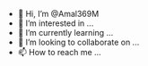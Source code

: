 - 👋 Hi, I’m @Amal369M
- 👀 I’m interested in ...
- 🌱 I’m currently learning ...
- 💞️ I’m looking to collaborate on ...
- 📫 How to reach me ...

<!---
Amal369M/Amal369M is a ✨ special ✨ repository because its `README.md` (this file) appears on your GitHub profile.
You can click the Preview link to take a look at your changes.
--->

